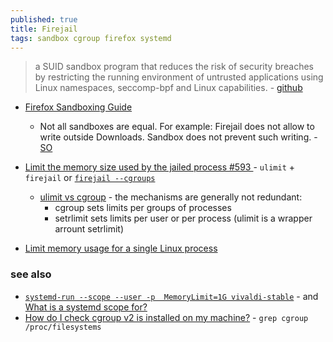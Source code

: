 ```yaml
---
published: true
title: Firejail
tags: sandbox cgroup firefox systemd
---
```

> a SUID sandbox program that reduces the risk of security breaches by restricting the running environment of untrusted applications using Linux namespaces, seccomp-bpf and Linux capabilities. - [github](https://github.com/netblue30/firejail#firejail)

- [Firefox Sandboxing Guide](https://firejail.wordpress.com/documentation-2/firefox-guide/)
	- Not all sandboxes are equal. For example: Firejail does not allow to write outside Downloads. Sandbox does not prevent such writing. - [SO](https://askubuntu.com/questions/1436132/how-to-run-firefox-in-firejail)
    
- [Limit the memory size used by the jailed process #593 ](https://github.com/netblue30/firejail/issues/593) - `ulimit` + `firejail` or [`firejail --cgroups`](https://github.com/netblue30/firejail/issues/49)
	- [ulimit vs cgroup](https://unix.stackexchange.com/questions/302938/about-ulimit-setrlimit-and-cgroup) - the mechanisms are generally not redundant:
    	- cgroup sets limits per groups of processes
        - setrlimit sets limits per user or per process (ulimit is a wrapper arrount setrlimit)
- [Limit memory usage for a single Linux process](https://unix.stackexchange.com/questions/44985/limit-memory-usage-for-a-single-linux-process)

### see also
- [`systemd-run --scope --user -p  MemoryLimit=1G vivaldi-stable`](https://superuser.com/questions/1624040/firejail-and-chrome-limiting-ram-useage) - and  [What is a systemd scope for?](https://askubuntu.com/questions/1058635/what-is-a-systemd-scope-for)
- [How do I check cgroup v2 is installed on my machine?](https://unix.stackexchange.com/questions/471476/how-do-i-check-cgroup-v2-is-installed-on-my-machine) - `grep cgroup /proc/filesystems`